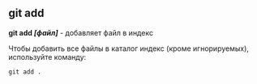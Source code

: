 ## git add

**git add *[файл]*** - добавляет файл в индекс

Чтобы добавить все файлы в каталог индекс (кроме игнорируемых), используйте команду:

```mash=
git add .
```
